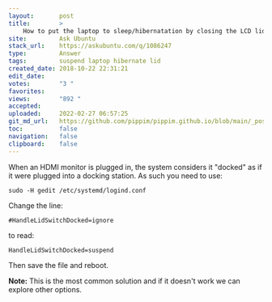 ```yaml
---
layout:       post
title:        >
    How to put the laptop to sleep/hibernatation by closing the LCD lid?
site:         Ask Ubuntu
stack_url:    https://askubuntu.com/q/1086247
type:         Answer
tags:         suspend laptop hibernate lid
created_date: 2018-10-22 22:31:21
edit_date:    
votes:        "3 "
favorites:    
views:        "892 "
accepted:     
uploaded:     2022-02-27 06:57:25
git_md_url:   https://github.com/pippim/pippim.github.io/blob/main/_posts/2018/2018-10-22-How-to-put-the-laptop-to-sleep_hibernatation-by-closing-the-LCD-lid_.md
toc:          false
navigation:   false
clipboard:    false
---
```


When an HDMI monitor is plugged in, the system considers it "docked" as if it were plugged into a docking station. As such you need to use:

``` 
sudo -H gedit /etc/systemd/logind.conf
```

Change the line:

``` 
#HandleLidSwitchDocked=ignore
```

to read:

``` 
HandleLidSwitchDocked=suspend
```

Then save the file and reboot.

**Note:** This is the most common solution and if it doesn't work we can explore other options.

